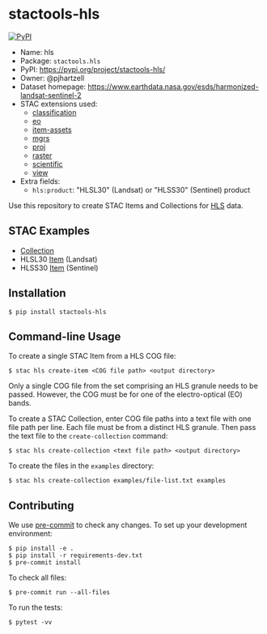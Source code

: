 # stactools-hls

[![PyPI](https://img.shields.io/pypi/v/stactools-hls)](https://pypi.org/project/stactools-hls/)

- Name: hls
- Package: `stactools.hls`
- PyPI: https://pypi.org/project/stactools-hls/
- Owner: @pjhartzell
- Dataset homepage: https://www.earthdata.nasa.gov/esds/harmonized-landsat-sentinel-2
- STAC extensions used:
  - [classification](https://github.com/stac-extensions/classification/)
  - [eo](https://github.com/stac-extensions/eo)
  - [item-assets](https://github.com/stac-extensions/item-assets)
  - [mgrs](https://github.com/stac-extensions/mgrs)
  - [proj](https://github.com/stac-extensions/projection)
  - [raster](https://github.com/stac-extensions/raster)
  - [scientific](https://github.com/stac-extensions/scientific)
  - [view](https://github.com/stac-extensions/view)
- Extra fields:
  - `hls:product`: "HLSL30" (Landsat) or "HLSS30" (Sentinel) product

Use this repository to create STAC Items and Collections for [HLS](https://lpdaac.usgs.gov/data/get-started-data/collection-overview/missions/harmonized-landsat-sentinel-2-hls-overview/) data.

## STAC Examples

- [Collection](examples/collection.json)
- HLSL30 [Item](examples/HLS.L30.T19LDD.2022165T144027.v2.0/HLS.L30.T19LDD.2022165T144027.v2.0.json) (Landsat)
- HLSS30 [Item](examples/HLS.S30.T19LDD.2022166T144741.v2.0/HLS.S30.T19LDD.2022166T144741.v2.0.json)  (Sentinel)

## Installation
```shell
$ pip install stactools-hls
```

## Command-line Usage

To create a single STAC Item from a HLS COG file:

```shell
$ stac hls create-item <COG file path> <output directory>
```

Only a single COG file from the set comprising an HLS granule needs to be passed. However, the COG must be for one of the electro-optical (EO) bands.

To create a STAC Collection, enter COG file paths into a text file with one file path per line. Each file must be from a distinct HLS granule. Then pass the text file to the `create-collection` command:

```shell
$ stac hls create-collection <text file path> <output directory>
```

To create the files in the `examples` directory:
```shell
$ stac hls create-collection examples/file-list.txt examples
```

## Contributing

We use [pre-commit](https://pre-commit.com/) to check any changes.
To set up your development environment:

```shell
$ pip install -e .
$ pip install -r requirements-dev.txt
$ pre-commit install
```

To check all files:

```shell
$ pre-commit run --all-files
```

To run the tests:

```shell
$ pytest -vv
```
